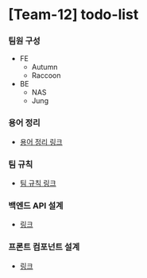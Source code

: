 

# [Team-12] todo-list

### 팀원 구성
* FE
  * Autumn
  * Raccoon
* BE
  * NAS
  * Jung



### 용어 정리

* [용어 정리 링크](https://github.com/Malloc72P/todo-list/wiki/%EC%9A%A9%EC%96%B4-%EC%A0%95%EB%A6%AC)

### 팀 규칙

* [팀 규칙 링크](https://github.com/Malloc72P/todo-list/wiki/%ED%8C%80-%EA%B7%9C%EC%B9%99)

### 백엔드 API 설계

* [링크](https://github.com/Malloc72P/todo-list/tree/team-12-back-jdbc/be)

### 프론트 컴포넌트 설계

* [링크](https://github.com/Malloc72P/todo-list/tree/team-12-front/fe)



